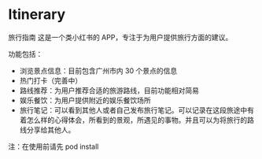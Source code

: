 # Itinerary
 旅行指南
这是一个类小红书的 APP，专注于为用户提供旅行方面的建议。

功能包括：
- 浏览景点信息：目前包含广州市内 30 个景点的信息
- 热门打卡（完善中）
- 路线推荐：为用户推荐合适的旅游路线，目前功能相对简易
- 娱乐餐饮：为用户提供附近的娱乐餐饮场所
- 旅行笔记：可以看到其他人或者自己发布旅行笔记。可以记录在这段旅途中有着怎么样的心得体会，所看到的景观，所遇见的事物。并且可以为将旅行的路线分享给其他人。

注：在使用前请先 pod install
